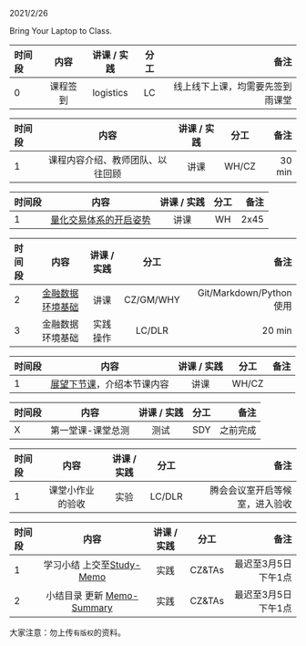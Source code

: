 2021/2/26



Bring Your Laptop to Class. 


| 时间段    |    内容     | 讲课 / 实践     |  分工  |   备注       |
| :---     |   :----:    |   :----:    |    :----:    |       ---:   |
|    0     | 课程签到     |  logistics   |     LC     |   线上线下上课，均需要先签到雨课堂     |



| 时间段    |    内容     | 讲课 / 实践     |  分工  |   备注       |
| :---     |   :----:    |   :----:    |    :----:    |       ---:   |
|    1     | 课程内容介绍、教师团队、以往回顾     |  讲课 |     WH/CZ     |   30 min      |



| 时间段    |    内容    | 讲课 / 实践     |  分工  |   备注       |
| :---     |   :----:    |   :----:    |    :----:    |       ---:   |
|    1     | [量化交易体系的开启姿势](../../../learnQuant/WW1-Quant.md)   |  讲课   |    WH     |   2x45     |



| 时间段   |    内容    | 讲课 / 实践     |  分工  |   备注       |
| :---     |   :----:    |   :----:    |    :----:    |       ---:   |
|    2     | [金融数据环境基础](../../../learnFBD/1-FBD.md)   |  讲课   |    CZ/GM/WHY     |    Git/Markdown/Python使用    |
|    3     | 金融数据环境基础   |  实践操作   |   LC/DLR     |   20 min     |


| 时间段    |    内容    | 讲课 / 实践     |  分工  |   备注       |
| :---     |   :----:    |   :----:    |    :----:    |       ---:   |
|   1      | [展望下节课](../WW2/WW2-Plan.md)，介绍本节课内容     |  讲课    |     WH/CZ     |         |

| 时间段  |  内容 | 讲课 / 实践 | 分工 | 备注 |
| :---   |   :----:    |   :----:    |    :----:    |       ---: |
|   X    | 第一堂课-课堂总测  |  测试 |   SDY  |     之前完成 |


| 时间段    |    内容    | 讲课 / 实践     |  分工  | 备注       |
| :---     |   :----:    |   :----:    |    :----:    |       ---: |
|   1      |   课堂小作业的验收     |  实验   |     LC/DLR     |    腾会会议室开启等候室，进入验收     |



| 时间段    |    内容    | 讲课 / 实践     |  分工  | 备注       |
| :---     |   :----:    |   :----:    |    :----:    |       ---: |
|   1      |   学习小结 上交至[Study-Memo](../../../Memos/Study-Memo)    |  实践    |     CZ&TAs      |   最迟至3月5日下午1点      |
|   2      |   小结目录 更新 [Memo-Summary](../../../Memos/Memo-Summary)  |  实践    |     CZ&TAs     |   最迟至3月5日下午1点      |


大家注意：勿上传``有版权``的资料。

